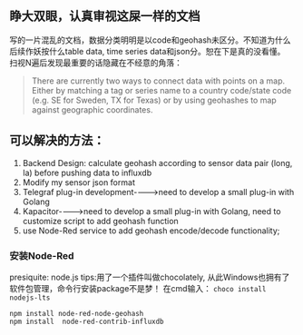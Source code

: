 ## 睁大双眼，认真审视这屎一样的文档
写的一片混乱的文档，数据分类明明是以code和geohash未区分。不知道为什么后续作妖按什么table data, time series data和json分。恕在下是真的没看懂。  
扫视N遍后发现最重要的话隐藏在不经意的角落：   
> There are currently two ways to connect data with points on a map. Either by matching a tag or series name to a country code/state code (e.g. SE for Sweden, TX for Texas) or by using geohashes to map against geographic coordinates.
## 可以解决的方法： 
1. Backend Design: calculate geohash according to sensor data pair (long, la) before pushing data to influxdb
2. Modify my sensor json format
3. Telegraf plug-in development---->need to develop a small plug-in with Golang
4. Kapacitor---->need to develop a small plug-in with Golang, need to customize script to add geohash function
5. use Node-Red service to add geohash encode/decode functionality;

### 安装Node-Red
presiquite: node.js
tips:用了一个插件叫做chocolately, 从此Windows也拥有了软件包管理，命令行安装package不是梦！
在cmd输入： 
`choco install nodejs-lts`

```
npm install node-red-node-geohash
npm install  node-red-contrib-influxdb
```
